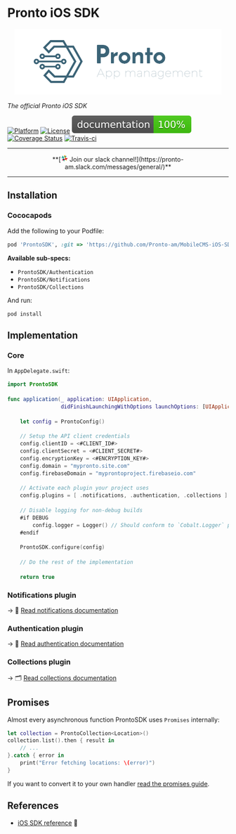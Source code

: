 # Pronto iOS SDK

<center><img src="Assets/logo.png" height="150" /></center>

_The official Pronto iOS SDK_

[![Platform](https://img.shields.io/badge/platform-ios-lightgrey.svg)](http://cocoadocs.org/docsets/ProntoSDK)
[![License](https://img.shields.io/github/license/pronto-am/mobilecms-ios-sdk.svg)](LICENSE)
[![Documented](documentation/badge.svg)](https://htmlpreview.github.io/?https://github.com/Pronto-am/MobileCMS-iOS-SDK/blob/master/documentation/index.html)
[![Coverage Status](https://codecov.io/gh/pronto-am/MobileCMS-iOS-SDK/branch/master/graph/badge.svg)](https://codecov.io/gh/pronto-am/MobileCMS-iOS-SDK)
[![Travis-ci](https://travis-ci.org/Pronto-am/MobileCMS-iOS-SDK.svg?branch=master)](https://travis-ci.org/Pronto-am/MobileCMS-iOS-SDK)


----------

<center>
 **[<img src="Assets/slack-icon.png" width="16" /> Join our slack channel!](https://pronto-am.slack.com/messages/general/)**
</center>

----------


## Installation

### Cococapods

Add the following to your Podfile:

```ruby
pod 'ProntoSDK', :git => 'https://github.com/Pronto-am/MobileCMS-iOS-SDK.git'
```

**Available sub-specs:**

- `ProntoSDK/Authentication`
- `ProntoSDK/Notifications`
- `ProntoSDK/Collections`

And run:

```shell
pod install
```

## Implementation

### Core

In `AppDelegate.swift`:

```swift
import ProntoSDK

func application(_ application: UIApplication,
                 didFinishLaunchingWithOptions launchOptions: [UIApplicationLaunchOptionsKey: Any]?) -> Bool {

    let config = ProntoConfig()
    
    // Setup the API client credentials
    config.clientID = <#CLIENT_ID#>
    config.clientSecret = <#CLIENT_SECRET#>
    config.encryptionKey = <#ENCRYPTION_KEY#>    
    config.domain = "mypronto.site.com"
    config.firebaseDomain = "myprontoproject.firebaseio.com"
    
    // Activate each plugin your project uses
    config.plugins = [ .notifications, .authentication, .collections ]
    
    // Disable logging for non-debug builds
    #if DEBUG
        config.logger = Logger() // Should conform to `Cobalt.Logger` protocol
    #endif
    
    ProntoSDK.configure(config)
    
    // Do the rest of the implementation
    
    return true
```

### Notifications plugin

 → 📯  [Read notifications documentation](docs/NOTIFICATIONS.md)

### Authentication plugin

 → 🔐 [Read authentication documentation](docs/AUTHENTICATION.md)

### Collections plugin

 → 🗂 [Read collections documentation](docs/COLLECTIONS.md)

## Promises

Almost every asynchronous function ProntoSDK uses `Promises` internally:

```swift
let collection = ProntoCollection<Location>()
collection.list().then { result in
    // ...
}.catch { error in 
    print("Error fetching locations: \(error)")
}
```

If you want to convert it to your own handler [read the promises guide](docs/PROMISES.md).

## References
- [iOS SDK reference](https://htmlpreview.github.io/?https://github.com/Pronto-am/MobileCMS-iOS-SDK/blob/master/documentation/index.html) 🔗